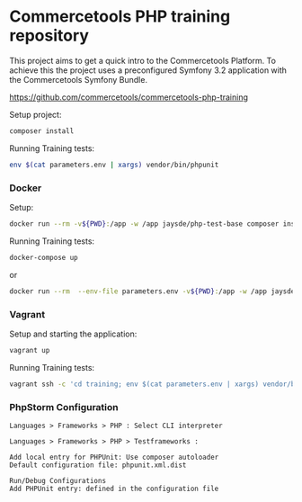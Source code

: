 Commercetools PHP training repository
=========

This project aims to get a quick intro to the Commercetools Platform.
To achieve this the project uses a preconfigured Symfony 3.2 application with the Commercetools Symfony Bundle.

https://github.com/commercetools/commercetools-php-training

Setup project:
```bash
composer install
```

Running Training tests:
```bash
env $(cat parameters.env | xargs) vendor/bin/phpunit
```

### Docker

Setup:
```bash
docker run --rm -v${PWD}:/app -w /app jaysde/php-test-base composer install
```

Running Training tests:
```bash
docker-compose up
```
or
```bash
docker run --rm  --env-file parameters.env -v${PWD}:/app -w /app jaysde/php-test-base vendor/bin/phpunit
```

### Vagrant

Setup and starting the application:
```bash
vagrant up
```

Running Training tests:
```bash
vagrant ssh -c 'cd training; env $(cat parameters.env | xargs) vendor/bin/phpunit'
```

### PhpStorm Configuration

```
Languages > Frameworks > PHP : Select CLI interpreter
```

```
Languages > Frameworks > PHP > Testframeworks :

Add local entry for PHPUnit: Use composer autoloader
Default configuration file: phpunit.xml.dist

```

```
Run/Debug Configurations
Add PHPUnit entry: defined in the configuration file
```
